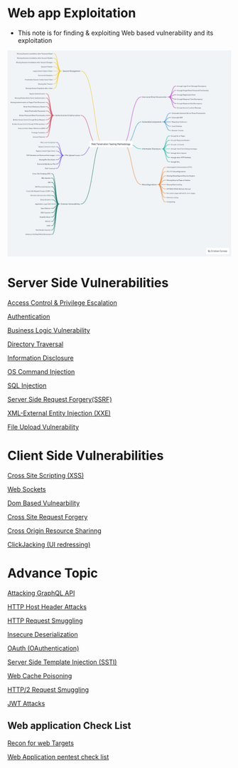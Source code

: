 # Web app Exploitation

- This note is for finding & exploiting Web based vulnerability and its exploitation

![web-sec-mind-map.jpeg](Web%20app%20Exploitation%205fc20fcf63054ef6977250be38ef00e8/web-sec-mind-map.jpeg)

# Server Side Vulnerabilities

[Access Control & Privilege Escalation ](Web%20app%20Exploitation%205fc20fcf63054ef6977250be38ef00e8/Access%20Control%20&%20Privilege%20Escalation%20f5cb2307ac424e369c57e1524ef7bdaa.md)

[Authentication](Web%20app%20Exploitation%205fc20fcf63054ef6977250be38ef00e8/Authentication%208a1da84f81b34f6ca43f65eb6e3f7d0e.md)

[Business Logic Vulnerability](Web%20app%20Exploitation%205fc20fcf63054ef6977250be38ef00e8/Business%20Logic%20Vulnerability%20c5e7e88f28324d00a220e4dd10d64544.md)

[Directory Traversal](Web%20app%20Exploitation%205fc20fcf63054ef6977250be38ef00e8/Directory%20Traversal%201f22da87c07d4335bd464bd472f4c98a.md)

[Information Disclosure](Web%20app%20Exploitation%205fc20fcf63054ef6977250be38ef00e8/Information%20Disclosure%20ed54cd7cc02241bb87c93ffaf2ed8d13.md)

[OS Command Injection](Web%20app%20Exploitation%205fc20fcf63054ef6977250be38ef00e8/OS%20Command%20Injection%208ffd34ecae684a05a8031309cb9cd226.md)

[SQL Injection](Web%20app%20Exploitation%205fc20fcf63054ef6977250be38ef00e8/SQL%20Injection%20abe4fa45ca9b43d4a6f35a4429d816b8.md)

[Server Side Request Forgery(SSRF)](Web%20app%20Exploitation%205fc20fcf63054ef6977250be38ef00e8/Server%20Side%20Request%20Forgery(SSRF)%2045e354bcf4824f7bb098d4840aadc00c.md)

[XML-External Entity Injection (XXE)](Web%20app%20Exploitation%205fc20fcf63054ef6977250be38ef00e8/XML-External%20Entity%20Injection%20(XXE)%20ee38eb1ec6164bfe9889f541a2a139c2.md)

[File Upload Vulnerability](Web%20app%20Exploitation%205fc20fcf63054ef6977250be38ef00e8/File%20Upload%20Vulnerability%2010870cc483af48468bffe5573080115c.md)

# Client Side Vulnerabilities

[Cross Site Scripting (XSS)](Web%20app%20Exploitation%205fc20fcf63054ef6977250be38ef00e8/Cross%20Site%20Scripting%20(XSS)%206c08ecf749744aec803c3bf9699cfea4.md)

[Web Sockets](Web%20app%20Exploitation%205fc20fcf63054ef6977250be38ef00e8/Web%20Sockets%2091a1efdb390b433a89886563c2a084ab.md)

[Dom Based Vulnearbility](Web%20app%20Exploitation%205fc20fcf63054ef6977250be38ef00e8/Dom%20Based%20Vulnearbility%20451f9cddd3bb472f85e19c3d16c6bfac.md)

[Cross Site Request Forgery](Web%20app%20Exploitation%205fc20fcf63054ef6977250be38ef00e8/Cross%20Site%20Request%20Forgery%20655c2d4b43c24ae880a7957d59c60c70.md)

[Cross Origin Resource Sharinng](Web%20app%20Exploitation%205fc20fcf63054ef6977250be38ef00e8/Cross%20Origin%20Resource%20Sharinng%20b03570db52a44948a5921b8d6c8ed508.md)

[ClickJacking (UI redressing)](Web%20app%20Exploitation%205fc20fcf63054ef6977250be38ef00e8/ClickJacking%20(UI%20redressing)%205277059bf75746e0827956abf6aeb714.md)

# Advance Topic

[Attacking GraphQL API](Web%20app%20Exploitation%205fc20fcf63054ef6977250be38ef00e8/Attacking%20GraphQL%20API%209bf617dd116a4ff49e40ec9523b6387c.md)

[HTTP Host Header Attacks](Web%20app%20Exploitation%205fc20fcf63054ef6977250be38ef00e8/HTTP%20Host%20Header%20Attacks%20ce1c2bd67a6d435dbbf4c6b15a13d8da.md)

[HTTP Request Smuggling](Web%20app%20Exploitation%205fc20fcf63054ef6977250be38ef00e8/HTTP%20Request%20Smuggling%2089933be3afcd4cf08324d5c156ec3b75.md)

[Insecure Deserialization](Web%20app%20Exploitation%205fc20fcf63054ef6977250be38ef00e8/Insecure%20Deserialization%2038cd66449f80496da14328ad79e00bce.md)

[OAuth (OAuthentication)](Web%20app%20Exploitation%205fc20fcf63054ef6977250be38ef00e8/OAuth%20(OAuthentication)%20bededf224f6f467392899da78e612909.md)

[Server Side Template Injection (SSTI)](Web%20app%20Exploitation%205fc20fcf63054ef6977250be38ef00e8/Server%20Side%20Template%20Injection%20(SSTI)%20824ed83331f843c99ef2697a0f3f5cb9.md)

[Web Cache Poisoning](Web%20app%20Exploitation%205fc20fcf63054ef6977250be38ef00e8/Web%20Cache%20Poisoning%209b4731affe74446189162569228bc57f.md)

[HTTP/2 Request Smuggling](Web%20app%20Exploitation%205fc20fcf63054ef6977250be38ef00e8/HTTP%202%20Request%20Smuggling%200ffd2fc3215649578b57f29566807fde.md)

[JWT Attacks](Web%20app%20Exploitation%205fc20fcf63054ef6977250be38ef00e8/JWT%20Attacks%20a4ed3825188a4d49a232784826050e63.md)

## Web application Check List

[Recon for web Targets](Web%20app%20Exploitation%205fc20fcf63054ef6977250be38ef00e8/Recon%20for%20web%20Targets%20f8772e49b29942aa94f0f4c8a396c42a.md)

[Web Application pentest check list](Web%20app%20Exploitation%205fc20fcf63054ef6977250be38ef00e8/Web%20Application%20pentest%20check%20list%20e5ed12a976d64c2e9b368521d2f4f39d.md)